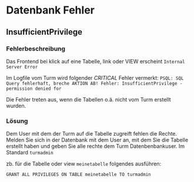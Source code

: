 # Datenbank Fehler


## InsufficientPrivilege

### Fehlerbeschreibung 
Das Frontend bei klick auf eine Tabelle, link oder VIEW erscheint 
``` Internal Server Error ``` 

Im Logfile vom Turm wird folgender *CRITICAL* Fehler vermerkt:
 ```PSQL: SQL Query fehlerhaft, breche AKTION AB! Fehler: InsufficientPrivilege - permission denied for ```

Die Fehler treten aus, wenn die Tabellen o.ä. nicht vom Turm erstellt wurden. 
    

### Lösung 
Dem User mit dem der Turm auf die Tabelle zugreift fehlen die Rechte.
Melden Sie sich in der Datenbank mit dem User an, mit dem Sie die Tabelle erstellt haben und geben Sie alle rechte dem Turm Datenbenbankuser. Im Standard ```turmadmin```

zb. für die Tabelle oder view ```meinetabelle``` folgendes ausführen: 

``` GRANT ALL PRIVILEGES ON TABLE meinetabelle TO turmadmin ```
